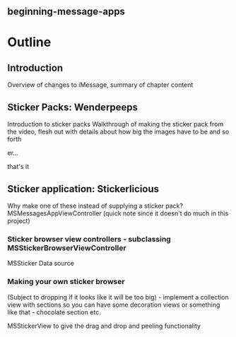 ## beginning-message-apps

# Outline

## Introduction

Overview of changes to iMessage, summary of chapter content

## Sticker Packs: Wenderpeeps

Introduction to sticker packs
Walkthrough of making the sticker pack from the video, flesh out with details about how big the images have to be and so forth

er...

that's it

## Sticker application: Stickerlicious

Why make one of these instead of supplying a sticker pack?
MSMessagesAppViewController (quick note since it doesn't do much in this project)

### Sticker browser view controllers - subclassing MSStickerBrowserViewController

MSSticker
Data source

### Making your own sticker browser

(Subject to dropping if it looks like it will be too big) - implement a collection view with sections so you can have some decoration views or something like that - chocolate section etc. 

MSStickerView to give the drag and drop and peeling functionality



